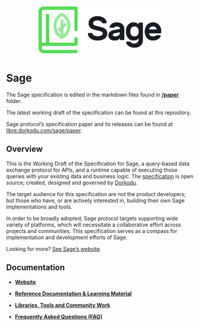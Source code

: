 <p align="center">
  <img alt="Sage Logo" src="resources/sage-dark.png" style="width: 70% !important; height: auto !important; margin: 5px auto !important;" />
</p>

# Sage

The Sage specification is edited in the markdown files found in [**/paper**](./paper) folder.

The latest working draft of the specification can be found at this repository.

Sage protocol’s specification paper and its releases can be found at [libre.dorkodu.com/sage/paper](https://libre.dorkodu.com/sage/paper).

## Overview

This is the Working Draft of the Specification for Sage, a query-based data exchange protocol for APIs, and a runtime capable of executing those queries with your existing data and business logic. The [specification](https://libre.dorkodu.com/sage/paper) is open source; created, designed and governed by [Dorkodu](https://dorkodu.com).

The target audience for this specification are not the product developers; but those who have, or are actively interested in, building their own Sage implementations and tools.

In order to be broadly adopted, Sage protocol targets supporting wide variety of platforms, which will necessitate a collaborative effort across projects and communities. This specification serves as a compass for implementation and development efforts of Sage.

Looking for more? [See Sage’s website](https://libre.dorkodu.com/sage).

## Documentation

- **[Website](https://libre.dorkodu.com/sage)**

- **[Reference Documentation & Learning Material](https://libre.dorkodu.com/sage/learn)**

- **[Libraries, Tools and Community Work](https://libre.dorkodu.com/sage/code)**

- **[Frequently Asked Questions (FAQ)](https://libre.dorkodu.com/sage/faq)**

